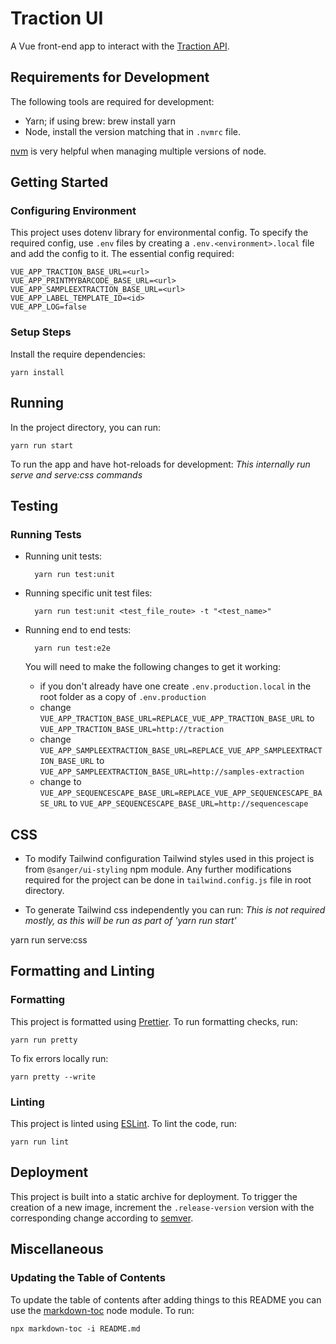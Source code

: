 # Traction UI

A Vue front-end app to interact with the [Traction API](https://github.com/sanger/traction-service).

## Requirements for Development

The following tools are required for development:

- Yarn; if using brew:
    brew install yarn
- Node, install the version matching that in `.nvmrc` file.

[nvm](https://github.com/nvm-sh/nvm) is very helpful when managing multiple versions of node.

## Getting Started

### Configuring Environment

This project uses dotenv library for environmental config. To specify the required config, use
`.env` files by creating a `.env.<environment>.local` file and add the config to it. The essential
config required:

    VUE_APP_TRACTION_BASE_URL=<url>
    VUE_APP_PRINTMYBARCODE_BASE_URL=<url>
    VUE_APP_SAMPLEEXTRACTION_BASE_URL=<url>
    VUE_APP_LABEL_TEMPLATE_ID=<id>
    VUE_APP_LOG=false

### Setup Steps

Install the require dependencies:

    yarn install

## Running

In the project directory, you can run:

    yarn run start

To run the app and have hot-reloads for development:
*This internally run  serve and serve:css commands*

## Testing

### Running Tests

- Running unit tests:

        yarn run test:unit

- Running specific unit test files:

        yarn run test:unit <test_file_route> -t "<test_name>"

- Running end to end tests:

        yarn run test:e2e

    You will need to make the following changes to get it working:
    - if you don't already have one create `.env.production.local` in the root folder as a copy of `.env.production`
    - change `VUE_APP_TRACTION_BASE_URL=REPLACE_VUE_APP_TRACTION_BASE_URL` to `VUE_APP_TRACTION_BASE_URL=http://traction`
    - change `VUE_APP_SAMPLEEXTRACTION_BASE_URL=REPLACE_VUE_APP_SAMPLEEXTRACTION_BASE_URL` to `VUE_APP_SAMPLEEXTRACTION_BASE_URL=http://samples-extraction`
    - change to `VUE_APP_SEQUENCESCAPE_BASE_URL=REPLACE_VUE_APP_SEQUENCESCAPE_BASE_URL` to `VUE_APP_SEQUENCESCAPE_BASE_URL=http://sequencescape`

## CSS
- To modify Tailwind configuration
 Tailwind styles used in this project is from `@sanger/ui-styling` npm module. Any further modifications required for the project can be done in `tailwind.config.js` file in root directory.

- To generate Tailwind css independently you can run:
*This is not required mostly, as this will be run as part of 'yarn run start'*

yarn run serve:css


## Formatting and Linting

### Formatting

This project is formatted using [Prettier](https://github.com/prettier/prettier). To run formatting
checks, run:

    yarn run pretty

To fix errors locally run:

    yarn pretty --write

### Linting

This project is linted using [ESLint](https://github.com/eslint/eslint). To lint the code,
run:

    yarn run lint

## Deployment

This project is built into a static archive for deployment. To trigger the creation of a new image, increment the `.release-version` version with the corresponding change according to
[semver](https://semver.org/).

## Miscellaneous

### Updating the Table of Contents

To update the table of contents after adding things to this README you can use the [markdown-toc](https://github.com/jonschlinkert/markdown-toc)
node module. To run:

    npx markdown-toc -i README.md
